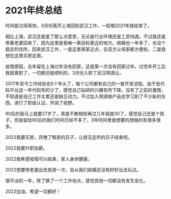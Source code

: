# 2021年终总结

时间是过得真快，3月份离开上海回到武汉工作，一眨眼2021年就结束了。

相比上海，武汉还是差了那么点意思，无论是行业环境还是工资待遇。不过我还是带着老婆回来了，因为这里是我唯一离目标更近的地方。结婚也一年多了，也没个稳定的住所，回来武汉工作，一是这里离家近点，去双方父母家都方便些，二是我想在这里买房定居。

疫情原因，去年留在上海过年没有回家，这是第一次没有回家过年。过完年开工后我就离职了，一切都还挺顺利的，3月份入职了武汉明源云。

2017年至今工作经验也5个年头了，每个公司都有自己的一套开发流程，由于低代码平台这一年代码写的少了，感觉自己钻研的兴趣有所下降，没有了之前的激情，不知道是自己工作太累还是缺乏动力。不过加入明源做产品也学习到了不少新的东西，进行了职级认证，开阔了视野。

90后的我马上就要27岁了，真是不敢相信再过几年我就30了，感觉自己还是个孩子，但是留给90后的我们时间已经不多了，3年时间里我想要的想做的有很多很多。

2022我要买房，厌倦了租房的日子，让居无定所的日子结束吧。

2022我要升职加薪。

2022我希望疫情可以结束，家人身体健康。

2022想要带老婆出去旅游一次，自从我们结婚还没有好好出去玩过。

很平淡的一年，除了换了一个工作地点，感觉其他一切都没有发生变化。

2022加油，希望一切都好！
